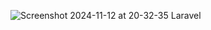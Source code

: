 
![Screenshot 2024-11-12 at 20-32-35 Laravel](https://github.com/user-attachments/assets/ebf8787c-da1d-4f03-adb0-bbaf36af2481)
